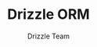 ---
title: "Drizzle ORM"
description: "TypeScript-first ORM with compile-time safety, excellent developer experience, and SQL-like syntax."
topic: "Developer Tools"
category: tool
author: "Drizzle Team"
url: "https://orm.drizzle.team/"
tags: ["orm", "typescript", "database", "type-safety", "sql"]
difficulty: intermediate
format: software
estimatedTime: "Variable"
license: "Apache 2.0"
isFree: true
isOpenSource: true
publishedAt: 2025-10-16
featured: false
---